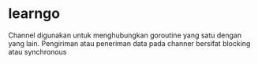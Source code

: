 # learngo

Channel digunakan untuk menghubungkan goroutine yang satu dengan yang lain.
Pengiriman atau peneriman data pada channer bersifat blocking atau synchronous